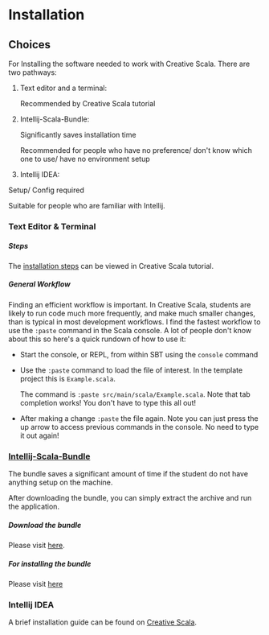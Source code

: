 # Installation


## Choices
For Installing the software needed to work with Creative Scala. There are two pathways:

1. Text editor and a terminal:
   
   Recommended by Creative Scala tutorial


2. Intellij-Scala-Bundle:

   Significantly saves installation time
   
   Recommended for people who have no preference/ don't know which one to use/ have no environment setup

   
3.  Intellij IDEA:

   Setup/ Config required
   
   Suitable for people who are familiar with Intellij.


### Text Editor & Terminal

##### Steps
The [installation steps](http://www.creativescala.org/creative-scala.html#installing-terminal-software-and-a-text-editors) can be viewed in Creative Scala tutorial.

##### General Workflow

Finding an efficient workflow is important. In Creative Scala, students are likely to run code much more frequently, and make much smaller changes, than is typical in most development workflows. I find the fastest workflow to use the `:paste` command in the Scala console. A lot of people don't know about this so here's a quick rundown of how to use it:

- Start the console, or REPL, from within SBT using the `console` command
- Use the `:paste` command to load the file of interest. In the template project this is `Example.scala`. 

   The command is `:paste src/main/scala/Example.scala`. Note that tab completion works! You don't have to type this all out!

- After making a change `:paste` the file again. Note you can just press the up arrow to access previous commands in the console. No need to type it out again!


### [Intellij-Scala-Bundle](https://github.com/JetBrains/intellij-scala-bundle)
The bundle saves a significant amount of time if the student do not have anything setup on the machine.

After downloading the bundle, you can simply extract the archive and run the application.


##### Download the bundle
Please visit [here](https://github.com/JetBrains/intellij-scala-bundle#download).


##### For installing the bundle
Please visit [here](https://github.com/JetBrains/intellij-scala-bundle#install-the-bundle)


### Intellij IDEA
A brief installation guide can be found on [Creative Scala](http://www.creativescala.org/creative-scala.html#intellij).

